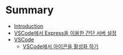 # Summary

* [Introduction](README.md)
* [VSCode에서 Express을 이용한 간단 서버 설정](chapter1.md)
* [VSCode](vscode.md)
  * [VSCode에서 아이콘을 활성화 하기](vscode/vscodec5d0-c11c-c544-c774-cf58-c744-d65c-c131-d654-d558-ae30.md)

